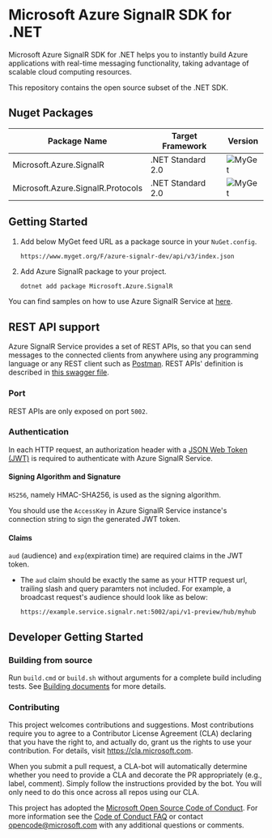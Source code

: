 # Microsoft Azure SignalR SDK for .NET

Microsoft Azure SignalR SDK for .NET helps you to instantly build Azure applications with real-time messaging functionality, taking advantage of scalable cloud computing resources.

This repository contains the open source subset of the .NET SDK.

## Nuget Packages

Package Name | Target Framework | Version
---|---|---
Microsoft.Azure.SignalR | .NET Standard 2.0 | ![MyGet](https://img.shields.io/myget/azure-signalr-dev/v/Microsoft.Azure.SignalR.svg)
Microsoft.Azure.SignalR.Protocols | .NET Standard 2.0 | ![MyGet](https://img.shields.io/myget/azure-signalr-dev/v/Microsoft.Azure.SignalR.Protocols.svg)

## Getting Started

1. Add below MyGet feed URL as a package source in your `NuGet.config`.

    `https://www.myget.org/F/azure-signalr-dev/api/v3/index.json`

2. Add Azure SignalR package to your project.

    ```bash
    dotnet add package Microsoft.Azure.SignalR
    ```

You can find samples on how to use Azure SignalR Service at [here](https://github.com/aspnet/AzureSignalR-samples/).

## REST API support

Azure SignalR Service provides a set of REST APIs, so that you can send messages to the connected clients from anywhere using any programming language or any REST client such as [Postman](https://www.getpostman.com/). REST APIs' definition is described in [this swagger file](docs/swagger.json).

### Port

REST APIs are only exposed on port `5002`.

### Authentication

In each HTTP request, an authorization header with a [JSON Web Token (JWT)](https://en.wikipedia.org/wiki/JSON_Web_Token) is required to authenticate with Azure SignalR Service.

#### Signing Algorithm and Signature

`HS256`, namely HMAC-SHA256, is used as the signing algorithm.

You should use the `AccessKey` in Azure SignalR Service instance's connection string to sign the generated JWT token.

#### Claims

`aud` (audience) and `exp`(expiration time) are required claims in the JWT token.
- The `aud` claim should be exactly the same as your HTTP request url, trailing slash and query paramters not included. For example, a broadcast request's audience should look like as below:

    ```
    https://example.service.signalr.net:5002/api/v1-preview/hub/myhub
    ```

## Developer Getting Started

### Building from source

Run `build.cmd` or `build.sh` without arguments for a complete build including tests.
See [Building documents](https://github.com/aspnet/Home/wiki/Building-from-source) for more details.


### Contributing

This project welcomes contributions and suggestions.  Most contributions require you to agree to a
Contributor License Agreement (CLA) declaring that you have the right to, and actually do, grant us
the rights to use your contribution. For details, visit https://cla.microsoft.com.

When you submit a pull request, a CLA-bot will automatically determine whether you need to provide
a CLA and decorate the PR appropriately (e.g., label, comment). Simply follow the instructions
provided by the bot. You will only need to do this once across all repos using our CLA.

This project has adopted the [Microsoft Open Source Code of Conduct](https://opensource.microsoft.com/codeofconduct/).
For more information see the [Code of Conduct FAQ](https://opensource.microsoft.com/codeofconduct/faq/) or
contact [opencode@microsoft.com](mailto:opencode@microsoft.com) with any additional questions or comments.
